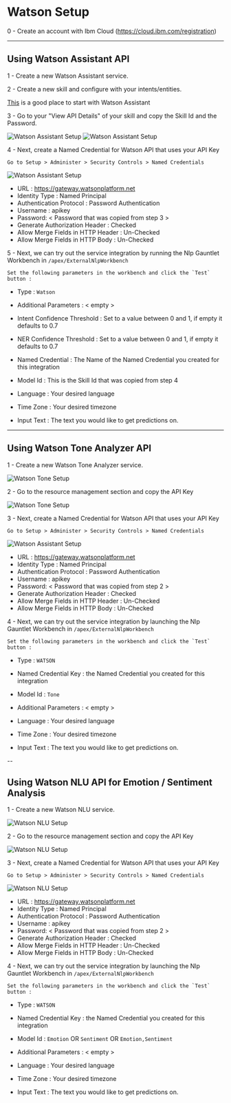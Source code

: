 # Watson Setup

0 - Create an account with Ibm Cloud (https://cloud.ibm.com/registration)

---

## Using Watson Assistant API

1 - Create a new Watson Assistant service.

2 - Create a new skill and configure with your intents/entities.

[This](https://cloud.ibm.com/docs/services/assistant?topic=assistant-getting-started) is a good place to start with Watson Assistant

3 - Go to your "View API Details" of your skill and copy the Skill Id and the Password.

![Watson Assistant Setup](/docs/guides/images/watson/watson1.png?raw=true)
![Watson Assistant Setup](/docs/guides/images/watson/watson2.png?raw=true)

4 - Next, create a Named Credential for Watson API that uses your API Key

    Go to Setup > Administer > Security Controls > Named Credentials

![Watson Assistant Setup](/docs/guides/images/watson/watson3.png?raw=true)

- URL : https://gateway.watsonplatform.net
- Identity Type : Named Principal
- Authentication Protocol : Password Authentication
- Username : apikey
- Password: < Password that was copied from step 3 >
- Generate Authorization Header : Checked
- Allow Merge Fields in HTTP Header : Un-Checked
- Allow Merge Fields in HTTP Body : Un-Checked

5 - Next, we can try out the service integration by running the Nlp Gauntlet Workbench in `/apex/ExternalNlpWorkbench`

    Set the following parameters in the workbench and click the `Test` button :

- Type :  `Watson`
- Additional Parameters : < empty >
- Intent Confidence Threshold : Set to a value between 0 and 1, if empty it defaults to 0.7
- NER Confidence Threshold : Set to a value between 0 and 1, if empty it defaults to 0.7

- Named Credential : The Name of the Named Credential you created for this integration
- Model Id : This is the Skill Id that was copied from step 4

- Language : Your desired language
- Time Zone : Your desired timezone
- Input Text : The text you would like to get predictions on. 

---

## Using Watson Tone Analyzer API

1 - Create a new Watson Tone Analyzer service.

![Watson Tone Setup](/docs/guides/images/watson/watsontone1.png?raw=true)

2 - Go to the resource management section and copy the API Key

![Watson Tone Setup](/docs/guides/images/watson/watsontone2.png?raw=true)

3 - Next, create a Named Credential for Watson API that uses your API Key

    Go to Setup > Administer > Security Controls > Named Credentials

![Watson Assistant Setup](/docs/guides/images/watson/watson3.png?raw=true)

- URL : https://gateway.watsonplatform.net
- Identity Type : Named Principal
- Authentication Protocol : Password Authentication
- Username : apikey
- Password: < Password that was copied from step 2 >
- Generate Authorization Header : Checked
- Allow Merge Fields in HTTP Header : Un-Checked
- Allow Merge Fields in HTTP Body : Un-Checked

4 - Next, we can try out the service integration by launching the Nlp Gauntlet Workbench in `/apex/ExternalNlpWorkbench`

    Set the following parameters in the workbench and click the `Test` button :

- Type : `WATSON`
- Named Credential Key : the Named Credential you created for this integration
- Model Id : `Tone`
- Additional Parameters : < empty >

- Language : Your desired language
- Time Zone : Your desired timezone
- Input Text : The text you would like to get predictions on. 

--

## Using Watson NLU API for Emotion / Sentiment Analysis

1 - Create a new Watson NLU service.

![Watson NLU Setup](/docs/guides/images/watson/watsonnlu1.png?raw=true)

2 - Go to the resource management section and copy the API Key

![Watson NLU Setup](/docs/guides/images/watson/watsonnlu2.png?raw=true)

3 - Next, create a Named Credential for Watson API that uses your API Key

    Go to Setup > Administer > Security Controls > Named Credentials

![Watson NLU Setup](/docs/guides/images/watson/watson3.png?raw=true)

- URL : https://gateway.watsonplatform.net
- Identity Type : Named Principal
- Authentication Protocol : Password Authentication
- Username : apikey
- Password: < Password that was copied from step 2 >
- Generate Authorization Header : Checked
- Allow Merge Fields in HTTP Header : Un-Checked
- Allow Merge Fields in HTTP Body : Un-Checked

4 - Next, we can try out the service integration by launching the Nlp Gauntlet Workbench in `/apex/ExternalNlpWorkbench`

    Set the following parameters in the workbench and click the `Test` button :

- Type : `WATSON`
- Named Credential Key : the Named Credential you created for this integration
- Model Id : `Emotion` OR `Sentiment` OR `Emotion,Sentiment`
- Additional Parameters : < empty >

- Language : Your desired language
- Time Zone : Your desired timezone
- Input Text : The text you would like to get predictions on.